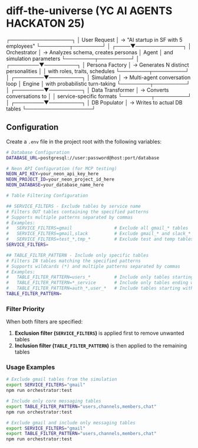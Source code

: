 # diff-the-universe (YC AI AGENTS HACKATON 25)

┌─────────────────┐
│ User Request    │ → "AI startup in SF with 5 employees"
└────────┬────────┘
         │
    ┌────▼─────────────┐
    │ Orchestrator     │ → Analyzes schema, creates personas
    │ Agent            │   and simulation parameters
    └────────┬─────────┘
             │
    ┌────────▼─────────┐
    │ Persona Factory  │ → Generates N distinct personalities
    │                  │   with roles, traits, schedules
    └────────┬─────────┘
             │
    ┌────────▼─────────┐
    │ Simulation       │ → Multi-agent conversation loop
    │ Engine           │   with probabilistic turn-taking
    └────────┬─────────┘
             │
    ┌────────▼─────────┐
    │ Data Transformer │ → Converts conversations to
    │                  │   service-specific formats
    └────────┬─────────┘
             │
    ┌────────▼─────────┐
    │ DB Populator    │ → Writes to actual DB tables
    └──────────────────┘

## Configuration

Create a `.env` file in the project root with the following variables:

```bash
# Database Configuration
DATABASE_URL=postgresql://user:password@host:port/database

# Neon API Configuration (for MCP testing)
NEON_API_KEY=your_neon_api_key_here
NEON_PROJECT_ID=your_neon_project_id_here
NEON_DATABASE=your_database_name_here

# Table Filtering Configuration

## SERVICE_FILTERS - Exclude tables by service name
# Filters OUT tables containing the specified patterns
# Supports multiple patterns separated by commas
# Examples:
#   SERVICE_FILTERS=gmail                # Exclude all gmail_* tables
#   SERVICE_FILTERS=gmail,slack          # Exclude gmail_* and slack_* tables
#   SERVICE_FILTERS=test_*,tmp_*         # Exclude test and temp tables
SERVICE_FILTERS=

## TABLE_FILTER_PATTERN - Include only specific tables
# Filters IN tables matching the specified patterns
# Supports wildcards (*) and multiple patterns separated by commas
# Examples:
#   TABLE_FILTER_PATTERN=users_*         # Include only tables starting with "users_"
#   TABLE_FILTER_PATTERN=*_service       # Include only tables ending with "_service"
#   TABLE_FILTER_PATTERN=auth_*,user_*   # Include tables starting with "auth_" OR "user_"
TABLE_FILTER_PATTERN=
```

### Filter Priority

When both filters are specified:
1. **Exclusion filter (`SERVICE_FILTERS`)** is applied first to remove unwanted tables
2. **Inclusion filter (`TABLE_FILTER_PATTERN`)** is then applied to the remaining tables

### Usage Examples

```bash
# Exclude gmail tables from the simulation
export SERVICE_FILTERS="gmail"
npm run orchestrator:test

# Include only core messaging tables
export TABLE_FILTER_PATTERN="users,channels,members,chat"
npm run orchestrator:test

# Exclude gmail and include only messaging tables
export SERVICE_FILTERS="gmail"
export TABLE_FILTER_PATTERN="users,channels,members,chat"
npm run orchestrator:test
```


    

